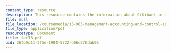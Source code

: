 ```yaml
---
content_type: resource
description: This resource contains the information about Citibank in this course.
file: null
file_location: /coursemedia/15-963-management-accounting-and-control-spring-2007/26fb9d112f5e19045722d06c376dab06_lec18.pdf
file_type: application/pdf
resourcetype: Document
title: lec18.pdf
uid: 26fb9d11-2f5e-1904-5722-d06c376dab06
---
```

